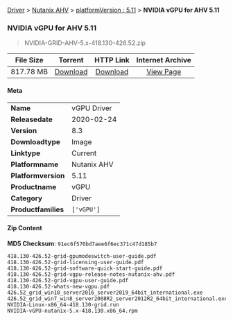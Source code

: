 
[Driver](/README.md)  >  [Nutanix AHV](/index/Driver/Nutanix_AHV.md)  >  [platformVersion : 5.11](/index/Driver/Nutanix_AHV/5.11.md)  >  **NVIDIA vGPU for AHV 5.11**


###    NVIDIA vGPU for AHV 5.11

> NVIDIA-GRID-AHV-5.x-418.130-426.52.zip   


| **File Size** | **Torrent**  | **HTTP Link** | **Internet Archive** |
|:-------------:|:------------:|:-------------:|:--------------------:|
| 817.78 MB |  [Download](https://archive.org/download/nvgpu_NVIDIA-GRID-AHV-5.x-418.130-426.52.zip/nvgpu_NVIDIA-GRID-AHV-5.x-418.130-426.52.zip_archive.torrent)       | [Download](https://archive.org/compress/nvgpu_NVIDIA-GRID-AHV-5.x-418.130-426.52.zip) | [View Page](https://archive.org/details/nvgpu_NVIDIA-GRID-AHV-5.x-418.130-426.52.zip)       |

#### Meta

<table>
<tr><td><strong>Name</strong></td><td>vGPU Driver</td></tr>
<tr><td><strong>Releasedate</strong></td><td>2020-02-24</td></tr>
<tr><td><strong>Version</strong></td><td>8.3</td></tr>
<tr><td><strong>Downloadtype</strong></td><td>Image</td></tr>
<tr><td><strong>Linktype</strong></td><td>Current</td></tr>
<tr><td><strong>Platformname</strong></td><td>Nutanix AHV</td></tr>
<tr><td><strong>Platformversion</strong></td><td>5.11</td></tr>
<tr><td><strong>Productname</strong></td><td>vGPU</td></tr>
<tr><td><strong>Category</strong></td><td>Driver</td></tr>
<tr><td><strong>Productfamilies</strong></td><td><code>['vGPU']</code></td></tr>
</table>

#### Zip Content

**MD5 Checksum**: `91ec6f570bd7aee6f6ec371c47d185b7`

```text
418.130-426.52-grid-gpumodeswitch-user-guide.pdf
418.130-426.52-grid-licensing-user-guide.pdf
418.130-426.52-grid-software-quick-start-guide.pdf
418.130-426.52-grid-vgpu-release-notes-nutanix-ahv.pdf
418.130-426.52-grid-vgpu-user-guide.pdf
418.130-426.52-whats-new-vgpu.pdf
426.52_grid_win10_server2016_server2019_64bit_international.exe
426.52_grid_win7_win8_server2008R2_server2012R2_64bit_international.exe
NVIDIA-Linux-x86_64-418.130-grid.run
NVIDIA-vGPU-nutanix-5.x-418.130.x86_64.rpm
```